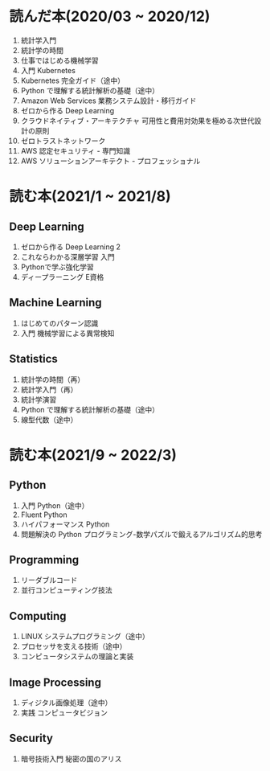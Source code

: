 # 読んだ本(2020/03 ~ 2020/12)
1. 統計学入門
1. 統計学の時間
1. 仕事ではじめる機械学習
1. 入門 Kubernetes
1. Kubernetes 完全ガイド（途中）
1. Python で理解する統計解析の基礎（途中）
1. Amazon Web Services 業務システム設計・移行ガイド
1. ゼロから作る Deep Learning
1. クラウドネイティブ・アーキテクチャ 可用性と費用対効果を極める次世代設計の原則
1. ゼロトラストネットワーク
1. AWS 認定セキュリティ - 専門知識
1. AWS ソリューションアーキテクト - プロフェッショナル

# 読む本(2021/1 ~ 2021/8)

## Deep Learning
1. ゼロから作る Deep Learning 2
1. これならわかる深層学習 入門
1. Pythonで学ぶ強化学習
1. ディープラーニング E資格

## Machine Learning 
1. はじめてのパターン認識
1. 入門 機械学習による異常検知

## Statistics
1. 統計学の時間（再）
1. 統計学入門（再）
1. 統計学演習
1. Python で理解する統計解析の基礎（途中）
1. 線型代数（途中）

# 読む本(2021/9 ~ 2022/3)

## Python
1. 入門 Python（途中）
1. Fluent Python
1. ハイパフォーマンス Python
1. 問題解決の Python プログラミング-数学パズルで鍛えるアルゴリズム的思考

## Programming
1. リーダブルコード
1. 並行コンピューティング技法

## Computing
1. LINUX システムプログラミング（途中）
1. プロセッサを支える技術（途中）
1. コンピュータシステムの理論と実装

## Image Processing
1. ディジタル画像処理（途中）
1. 実践 コンピュータビジョン

## Security
1. 暗号技術入門 秘密の国のアリス

